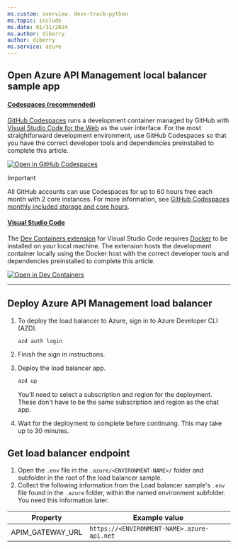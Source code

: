 ```yaml
---
ms.custom: overview, devx-track-python
ms.topic: include
ms.date: 01/31/2024
ms.author: diberry
author: diberry
ms.service: azure
---
```


## Open Azure API Management local balancer sample app

#### [Codespaces (recommended)](#tab/github-codespaces)

[GitHub Codespaces](https://docs.github.com/codespaces) runs a development container managed by GitHub with [Visual Studio Code for the Web](https://code.visualstudio.com/docs/editor/vscode-web) as the user interface. For the most straightforward development environment, use GitHub Codespaces so that you have the correct developer tools and dependencies preinstalled to complete this article.

[![Open in GitHub Codespaces](https://github.com/codespaces/badge.svg)](https://codespaces.new/Azure-Samples/openai-aca-lb)

> [!IMPORTANT]
> All GitHub accounts can use Codespaces for up to 60 hours free each month with 2 core instances. For more information, see [GitHub Codespaces monthly included storage and core hours](https://docs.github.com/billing/managing-billing-for-github-codespaces/about-billing-for-github-codespaces#monthly-included-storage-and-core-hours-for-personal-accounts).



#### [Visual Studio Code](#tab/visual-studio-code)

The [Dev Containers extension](https://marketplace.visualstudio.com/items?itemName=ms-vscode-remote.remote-containers) for Visual Studio Code requires [Docker](https://docs.docker.com/) to be installed on your local machine. The extension hosts the development container locally using the Docker host with the correct developer tools and dependencies preinstalled to complete this article.

[![Open in Dev Containers](https://img.shields.io/static/v1?label=Dev%20Containers&message=Open&color=blue&logo=visualstudiocode)](https://vscode.dev/redirect?url=vscode://ms-vscode-remote.remote-containers/cloneInVolume?url=https://github.com/Azure-Samples/openai-aca-lb)

---

## Deploy Azure API Management load balancer


1. To deploy the load balancer to Azure, sign in to Azure Developer CLI (AZD).

    ```bash
    azd auth login
    ```

1. Finish the sign in instructions.
1. Deploy the load balancer app.

    ```bash
    azd up
    ```

    You'll need to select a subscription and region for the deployment. These don't have to be the same subscription and region as the chat app. 

1. Wait for the deployment to complete before continuing. This may take up to 30 minutes. 

## Get load balancer endpoint

1. Open the `.env` file in the `.azure/<ENVIRONMENT-NAME>/` folder and subfolder in the root of the load balancer sample.
1. Collect the following information from the Load balancer sample's `.env` file found in the `.azure` folder, within the named environment subfolder. You need this information later.

|Property|Example value|
|---|---|
|APIM_GATEWAY_URL|`https://<ENVIRONMENT-NAME>.azure-api.net`|
